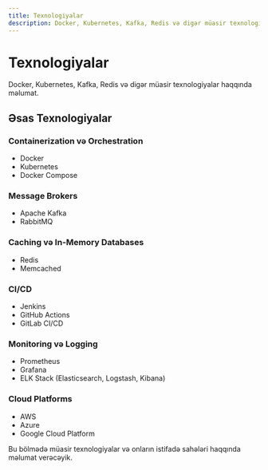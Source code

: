 ```yaml
---
title: Texnologiyalar
description: Docker, Kubernetes, Kafka, Redis və digər müasir texnologiyalar.
---
```


# Texnologiyalar

Docker, Kubernetes, Kafka, Redis və digər müasir texnologiyalar haqqında məlumat.

## Əsas Texnologiyalar

### Containerization və Orchestration
- Docker
- Kubernetes
- Docker Compose

### Message Brokers
- Apache Kafka
- RabbitMQ

### Caching və In-Memory Databases
- Redis
- Memcached

### CI/CD
- Jenkins
- GitHub Actions
- GitLab CI/CD

### Monitoring və Logging
- Prometheus
- Grafana
- ELK Stack (Elasticsearch, Logstash, Kibana)

### Cloud Platforms
- AWS
- Azure
- Google Cloud Platform

Bu bölmədə müasir texnologiyalar və onların istifadə sahələri haqqında məlumat verəcəyik.